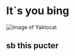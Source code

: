 # It`s you bing

![Image of Yaktocat](https://octodex.github.com/images/yaktocat.png)
## sb this pucter
